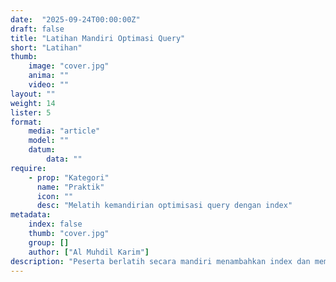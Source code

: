 ```yaml
---
date:  "2025-09-24T00:00:00Z"
draft: false
title: "Latihan Mandiri Optimasi Query"
short: "Latihan"
thumb:
    image: "cover.jpg"
    anima: ""
    video: ""
layout: ""
weight: 14
lister: 5
format:
    media: "article"
    model: ""
    datum:
        data: ""
require:
    - prop: "Kategori"
      name: "Praktik"
      icon: ""
      desc: "Melatih kemandirian optimisasi query dengan index"
metadata:
    index: false
    thumb: "cover.jpg"
    group: []
    author: ["Al Muhdil Karim"]
description: "Peserta berlatih secara mandiri menambahkan index dan membandingkan performa query. Modul ini membantu membangun kebiasaan optimisasi database sejak awal."
---
```


